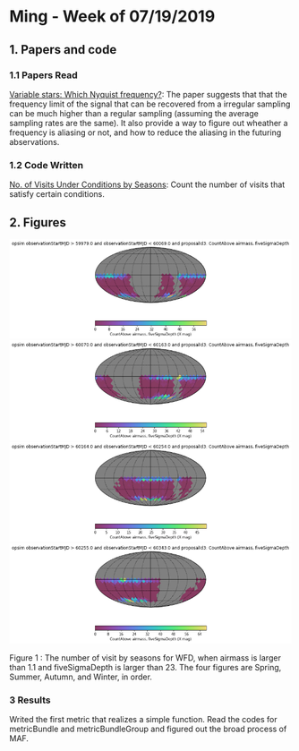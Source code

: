# Ming - Week of 07/19/2019

## 1. Papers and code

### 1.1 Papers Read

[Variable stars: Which Nyquist frequency?](https://arxiv.org/abs/astro-ph/9808176): 
The paper suggests that that the frequency limit of the signal that can be recovered from a irregular sampling can be much higher than 
a regular sampling (assuming the average sampling rates are the same). It also provide a way to figure out wheather 
a frequency is aliasing or not, and how to reduce the aliasing in the futuring abservations. 


### 1.2 Code Written

[No. of Visits Under Conditions by Seasons](https://github.com/lmptc/MAF/blob/master/No.%20of%20Visits%20with%20Conditions.ipynb): 
Count the number of visits that satisfy certain conditions. 

## 2. Figures

![](https://github.com/lmptc/WeeklyReport/blob/master/Images/0719%201Spring.png?raw=true)
![](https://github.com/lmptc/WeeklyReport/blob/master/Images/0719%202Summer.png?raw=true)
![](https://github.com/lmptc/WeeklyReport/blob/master/Images/0719%203Autumn.png?raw=true)
![](https://github.com/lmptc/WeeklyReport/blob/master/Images/0719%204Winter.png?raw=true)

Figure 1 : The number of visit by seasons for WFD, when airmass is larger than 1.1 and fiveSigmaDepth is larger than 23. The four figures are
Spring, Summer, Autumn, and Winter, in order.


### 3 Results

Writed the first metric that realizes a simple function. Read the codes for metricBundle and metricBundleGroup and figured out 
the broad process of MAF.
